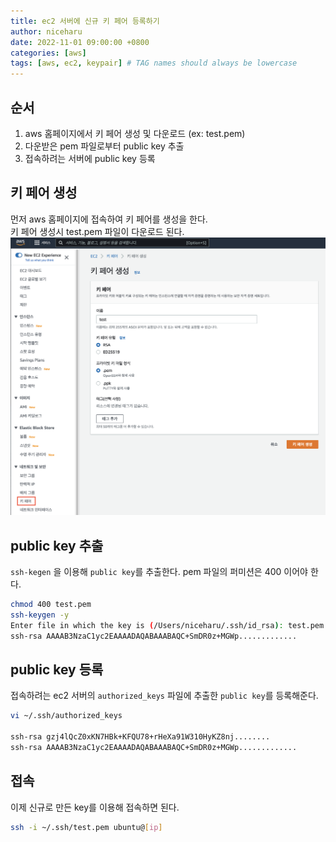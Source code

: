 ```yaml
---
title: ec2 서버에 신규 키 페어 등록하기
author: niceharu
date: 2022-11-01 09:00:00 +0800
categories: [aws]
tags: [aws, ec2, keypair] # TAG names should always be lowercase
---
```


## 순서
1. aws 홈페이지에서 키 페어 생성 및 다운로드 (ex: test.pem)
2. 다운받은 pem 파일로부터 public key 추출
3. 접속하려는 서버에 public key 등록

## 키 페어 생성
먼저 aws 홈페이지에 접속하여 키 페어를 생성을 한다.  
키 페어 생성시 test.pem 파일이 다운로드 된다.
![](/assets/images/aws-1-1.png)

## public key 추출
`ssh-kegen` 을 이용해 `public key`를 추출한다. pem 파일의 퍼미션은 400 이어야 한다.

```bash
chmod 400 test.pem
ssh-keygen -y
Enter file in which the key is (/Users/niceharu/.ssh/id_rsa): test.pem
ssh-rsa AAAAB3NzaC1yc2EAAAADAQABAAABAQC+SmDR0z+MGWp.............
```

## public key 등록
접속하려는 ec2 서버의 `authorized_keys` 파일에 추출한 `public key`를 등록해준다.

```bash
vi ~/.ssh/authorized_keys

ssh-rsa gzj4lQcZ0xKN7HBk+KFQU78+rHeXa91W310HyKZ8nj........
ssh-rsa AAAAB3NzaC1yc2EAAAADAQABAAABAQC+SmDR0z+MGWp.............
```

## 접속
이제 신규로 만든 key를 이용해 접속하면 된다.

```bash
ssh -i ~/.ssh/test.pem ubuntu@[ip]
```